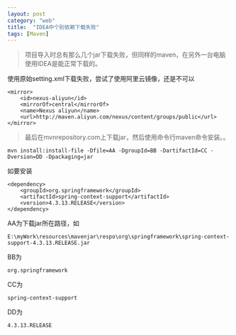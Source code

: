 ```yaml
---
layout: post
category: "web"
title:  "IDEA中个别依赖下载失败"
tags: [Maven]
---
```




> 项目导入时总有那么几个jar下载失败，但同样的maven，在另外一台电脑使用IDEA是能正常下载的。  

使用原始setting.xml下载失败，尝试了使用阿里云镜像，还是不可以 

	<mirror>
        <id>nexus-aliyun</id>
        <mirrorOf>central</mirrorOf>       
        <name>Nexus aliyun</name>
        <url>http://maven.aliyun.com/nexus/content/groups/public</url>
    </mirror> 

<!-- more -->

> 最后在mvnrepository.com上下载jar，然后使用命令行maven命令安装。。

	
	mvn install:install-file -Dfile=AA -DgroupId=BB -DartifactId=CC -Dversion=DD -Dpackaging=jar  

如要安装  

	<dependency>
	    <groupId>org.springframework</groupId>
	    <artifactId>spring-context-support</artifactId>
	    <version>4.3.13.RELEASE</version>
	</dependency>


AA为下载jar所在路径，如  

	E:\myWork\resources\mavenjar\respo\org\springframework\spring-context-support-4.3.13.RELEASE.jar
BB为  

	org.springframework  
CC为  

	spring-context-support
DD为  

	4.3.13.RELEASE